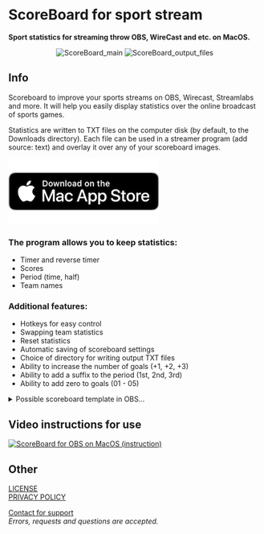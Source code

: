 # ScoreBoard for sport stream
**Sport statistics for streaming throw OBS, WireCast and etc. on MacOS.**

<p align="center">
  <img width="720" alt="ScoreBoard_main" src="https://is2-ssl.mzstatic.com/image/thumb/PurpleSource125/v4/29/72/bc/2972bc2b-e87b-78e6-8756-c20d0eed84c7/7388e0d9-36c7-484f-9f53-59d6459497ea_1_main.jpg/1440x900bb.png">
  <img width="720" alt="ScoreBoard_output_files" src="https://is2-ssl.mzstatic.com/image/thumb/PurpleSource125/v4/6e/fe/13/6efe135a-0991-c41c-d1eb-1cf59711c711/bb17733d-0c48-4c62-864e-3ac369ad354e_4_txtFiles.jpg/1440x900bb.png">
</p>

## Info
Scoreboard to improve your sports streams on OBS, Wirecast, Streamlabs and more. It will help you easily display statistics over the online broadcast of sports games.

Statistics are written to TXT files on the computer disk (by default, to the Downloads directory). Each file can be used in a streamer program (add source: text) and overlay it over any of your scoreboard images.

[![Download from Mac AppStore](img/MacAppStore.png)](https://apps.apple.com/us/app/scoreboard-for-sport-stream/id1579159150)

### The program allows you to keep statistics:
- Timer and reverse timer
- Scores
- Period (time, half)
- Team names

### Additional features:
- Hotkeys for easy control
- Swapping team statistics
- Reset statistics
- Automatic saving of scoreboard settings
- Choice of directory for writing output TXT files
- Ability to increase the number of goals (+1, +2, +3)
- Ability to add a suffix to the period (1st, 2nd, 3rd)
- Ability to add zero to goals (01 - 05)

<details>
<summary>Possible scoreboard template in OBS...</summary>
  <img src="https://user-images.githubusercontent.com/61139898/91486208-9af92d00-e8b4-11ea-9844-2f80877b539b.jpg" alt="Scoreboard in OBS">
</details>

## Video instructions for use
  [<img width="500" alt="ScoreBoard for OBS on MacOS (instruction)" src="https://user-images.githubusercontent.com/61139898/118147118-eee27c80-b417-11eb-8874-7b7e5a660840.png">](https://youtu.be/dHj56FIE2ng "ScoreBoard for OBS on MacOS (instruction)")

## Other
[LICENSE](https://github.com/kopsap4ik/ScoreBoard/blob/master/LICENSE)\
[PRIVACY POLICY](https://github.com/kopsap4ik/ScoreBoard/blob/master/PRIVACY_POLICY.md)

[Contact for support](https://kopsap4ik.github.io/ScoreBoard/support.html)\
*Errors, requests and questions are accepted.*
